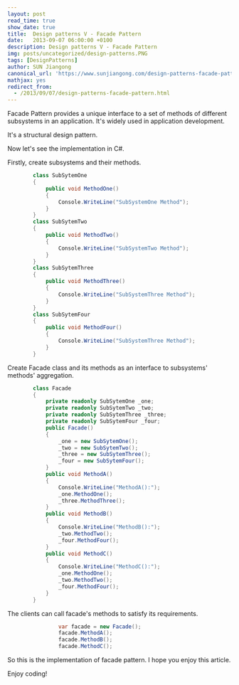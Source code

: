 ```yaml
---
layout: post
read_time: true
show_date: true
title:  Design patterns V - Facade Pattern
date:   2013-09-07 06:00:00 +0100
description: Design patterns V - Facade Pattern
img: posts/uncategorized/design-patterns.PNG
tags: [DesignPatterns]
author: SUN Jiangong
canonical_url: 'https://www.sunjiangong.com/design-patterns-facade-pattern.html'
mathjax: yes
redirect_from:
  - /2013/09/07/design-patterns-facade-pattern.html
---
```


Facade Pattern provides a unique interface to a set of methods of different subsystems in an application. It's widely used in application development.

It's a structural design pattern.

Now let's see the implementation in C#.

<!--more-->

Firstly, create subsystems and their methods.

```csharp
        class SubSytemOne
        {
            public void MethodOne()
            {
                Console.WriteLine("SubSystemOne Method");
            }
        }
        class SubSytemTwo
        {
            public void MethodTwo()
            {
                Console.WriteLine("SubSystemTwo Method");
            }
        }
        class SubSytemThree
        {
            public void MethodThree()
            {
                Console.WriteLine("SubSystemThree Method");
            }
        }
        class SubSytemFour
        {
            public void MethodFour()
            {
                Console.WriteLine("SubSystemThree Method");
            }
        }
```

Create Facade class and its methods as an interface to subsystems' methods' aggregation.
        
```csharp        
        class Facade
        {
            private readonly SubSytemOne _one;
            private readonly SubSytemTwo _two;
            private readonly SubSytemThree _three;
            private readonly SubSytemFour _four;
            public Facade()
            {
                _one = new SubSytemOne();
                _two = new SubSytemTwo();
                _three = new SubSytemThree();
                _four = new SubSytemFour();
            }
            public void MethodA()
            {
                Console.WriteLine("MethodA():");
                _one.MethodOne();
                _three.MethodThree();
            }
            public void MethodB()
            {
                Console.WriteLine("MethodB():");
                _two.MethodTwo();
                _four.MethodFour();
            }
            public void MethodC()
            {
                Console.WriteLine("MethodC():");
                _one.MethodOne();
                _two.MethodTwo();
                _four.MethodFour();
            }
        }
```

The clients can call facade's methods to satisfy its requirements.

```csharp
                var facade = new Facade();
                facade.MethodA();
                facade.MethodB();
                facade.MethodC();
```

So this is the implementation of facade pattern. I hope you enjoy this article. 

Enjoy coding!

